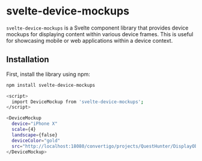 # svelte-device-mockups

`svelte-device-mockups` is a Svelte component library that provides device mockups for displaying content within various device frames. This is useful for showcasing mobile or web applications within a device context.

## Installation

First, install the library using npm:

```bash
npm install svelte-device-mockups

<script>
  import DeviceMockup from 'svelte-device-mockups';
</script>

<DeviceMockup 
  device="iPhone X" 
  scale={4} 
  landscape={false} 
  deviceColor="gold" 
  src="http://localhost:18080/convertigo/projects/QuestHunter/DisplayObjects/mobile/index.html">
</DeviceMockup>

